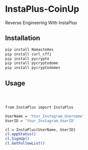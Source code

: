 # InstaPlus-CoinUp
Reverse Engineering With InstaPlus







## Installation

```bash
pip install NamasteAes
pip install curl_cffi
pip install pycrypto
pip install pycryptodome
pip install pycryptodomex
```

## Usage
```bash



from InstaPlus import InstaPlus

UserName = 'Your_Instagram_Username'
UserID = 'Your_Instagram_UserID'

cl = InstaPlus(UserName, UserID)
cl.appStatus()
cl.SignUp()
cl.GetFollowList()
```

